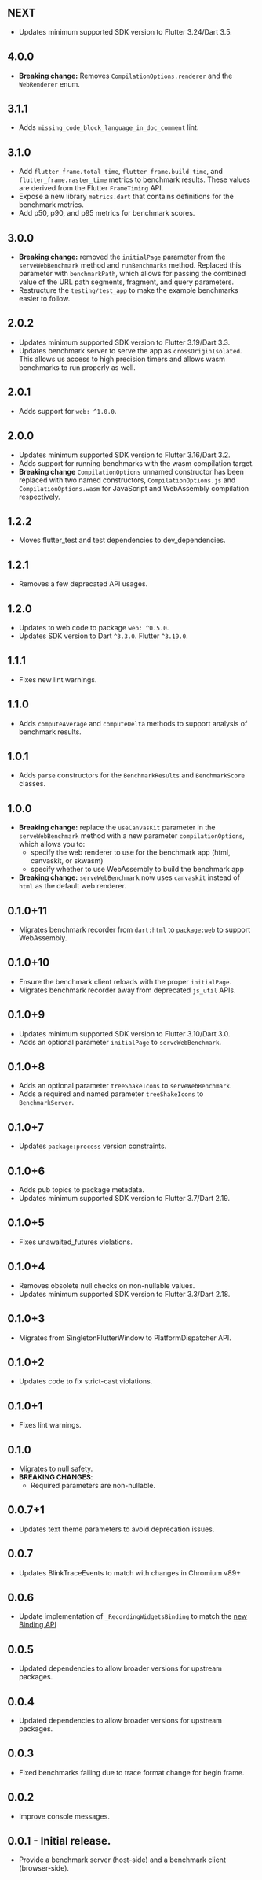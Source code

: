 ## NEXT

* Updates minimum supported SDK version to Flutter 3.24/Dart 3.5.

## 4.0.0

* **Breaking change:** Removes `CompilationOptions.renderer` and the
  `WebRenderer` enum.

## 3.1.1

* Adds `missing_code_block_language_in_doc_comment` lint.

## 3.1.0

* Add `flutter_frame.total_time`, `flutter_frame.build_time`, and `flutter_frame.raster_time`
metrics to benchmark results. These values are derived from the Flutter `FrameTiming` API.
* Expose a new library `metrics.dart` that contains definitions for the benchmark metrics.
* Add p50, p90, and p95 metrics for benchmark scores.

## 3.0.0

* **Breaking change:** removed the `initialPage` parameter from the `serveWebBenchmark`
method and `runBenchmarks` method. Replaced this parameter with `benchmarkPath`, which
allows for passing the combined value of the URL path segments, fragment, and query parameters.
* Restructure the `testing/test_app` to make the example benchmarks easier to follow.

## 2.0.2

* Updates minimum supported SDK version to Flutter 3.19/Dart 3.3.
* Updates benchmark server to serve the app as `crossOriginIsolated`. This
allows us access to high precision timers and allows wasm benchmarks to run
properly as well.

## 2.0.1

* Adds support for `web: ^1.0.0`.

## 2.0.0

* Updates minimum supported SDK version to Flutter 3.16/Dart 3.2.
* Adds support for running benchmarks with the wasm compilation target.
* **Breaking change** `CompilationOptions` unnamed constructor has been replaced with
two named constructors, `CompilationOptions.js` and `CompilationOptions.wasm` for
JavaScript and WebAssembly compilation respectively.

## 1.2.2

* Moves flutter_test and test dependencies to dev_dependencies.

## 1.2.1

* Removes a few deprecated API usages.

## 1.2.0

* Updates to web code to package `web: ^0.5.0`.
* Updates SDK version to Dart `^3.3.0`. Flutter `^3.19.0`.

## 1.1.1

* Fixes new lint warnings.

## 1.1.0

* Adds `computeAverage` and `computeDelta` methods to support analysis of benchmark results.

## 1.0.1

* Adds `parse` constructors for the `BenchmarkResults` and `BenchmarkScore` classes.

## 1.0.0

* **Breaking change:** replace the `useCanvasKit` parameter in the `serveWebBenchmark`
method with a new parameter `compilationOptions`, which allows you to:
  * specify the web renderer to use for the benchmark app (html, canvaskit, or skwasm)
  * specify whether to use WebAssembly to build the benchmark app
* **Breaking change:** `serveWebBenchmark` now uses `canvaskit` instead of `html` as the
default web renderer.

## 0.1.0+11

* Migrates benchmark recorder from `dart:html` to `package:web` to support WebAssembly.

## 0.1.0+10

* Ensure the benchmark client reloads with the proper `initialPage`.
* Migrates benchmark recorder away from deprecated `js_util` APIs.

## 0.1.0+9

* Updates minimum supported SDK version to Flutter 3.10/Dart 3.0.
* Adds an optional parameter `initialPage` to `serveWebBenchmark`.

## 0.1.0+8

* Adds an optional parameter `treeShakeIcons` to `serveWebBenchmark`.
* Adds a required and named parameter `treeShakeIcons` to `BenchmarkServer`.

## 0.1.0+7

* Updates `package:process` version constraints.

## 0.1.0+6

* Adds pub topics to package metadata.
* Updates minimum supported SDK version to Flutter 3.7/Dart 2.19.

## 0.1.0+5

* Fixes unawaited_futures violations.

## 0.1.0+4

* Removes obsolete null checks on non-nullable values.
* Updates minimum supported SDK version to Flutter 3.3/Dart 2.18.

## 0.1.0+3

* Migrates from SingletonFlutterWindow to PlatformDispatcher API.

## 0.1.0+2

* Updates code to fix strict-cast violations.

## 0.1.0+1

* Fixes lint warnings.

## 0.1.0

* Migrates to null safety.
* **BREAKING CHANGES**:
    * Required parameters are non-nullable.

## 0.0.7+1

* Updates text theme parameters to avoid deprecation issues.

## 0.0.7

* Updates BlinkTraceEvents to match with changes in Chromium v89+

## 0.0.6

* Update implementation of `_RecordingWidgetsBinding` to match the [new Binding API](https://github.com/flutter/flutter/blob/master/packages/flutter/lib/src/foundation/binding.dart#L96-L128)

## 0.0.5

* Updated dependencies to allow broader versions for upstream packages.

## 0.0.4

* Updated dependencies to allow broader versions for upstream packages.

## 0.0.3

* Fixed benchmarks failing due to trace format change for begin frame.

## 0.0.2

* Improve console messages.

## 0.0.1 - Initial release.

* Provide a benchmark server (host-side) and a benchmark client (browser-side).
